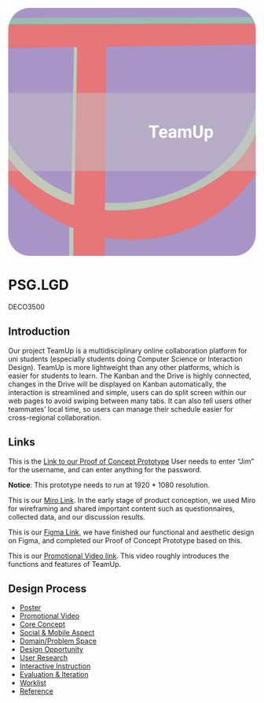 ![](https://github.com/realDona1dTrump/PSG.LGD/blob/main/Wiki_images/LOGO.jpg)

# PSG.LGD
DECO3500

## Introduction

Our project TeamUp is a multidisciplinary online collaboration platform for uni students (especially students doing Computer Science or Interaction Design). TeamUp is more lightweight than any other platforms, which is easier for students to learn. The Kanban and the Drive is highly connected, changes in the Drive will be displayed on Kanban automatically, the interaction is streamlined and simple, users can do split screen within our web pages to avoid swiping between many tabs. It can also tell users other teammates’ local time, so users can manage their schedule easier for cross-regional collaboration. 


## Links

This is the [Link to our Proof of Concept Prototype](http://htmlpreview.github.io/?https://github.com/realDona1dTrump/PSG.LGD/blob/main/pages/login.html)
User needs to enter “Jim” for the username, and can enter anything for the password.

**Notice**: This prototype needs to run at 1920 * 1080 resolution.

This is our [Miro Link](https://miro.com/app/board/o9J_lz9jLgs=/?invite_link_id=921271592583). In the early stage of product conception, we used Miro for wireframing and shared important content such as questionnaires, collected data, and our discussion results.

This is our [Figma Link](https://www.figma.com/file/FZD6PdI99MoQNfOJ8uXydH/DECO3500-MedFi-Prototype-(Copy)?node-id=0%3A1), we have finished our functional and aesthetic design on Figma, and completed our Proof of Concept Prototype based on this.

This is our [Promotional Video link](https://youtu.be/TmvrwKlb3us). This video roughly introduces the functions and features of TeamUp.

## Design Process
* [Poster](https://github.com/realDona1dTrump/PSG.LGD/wiki#poster)
* [Promotional Video](https://github.com/realDona1dTrump/PSG.LGD/wiki#promotional-video)
* [Core Concept](https://github.com/realDona1dTrump/PSG.LGD/wiki#core-concept)
* [Social & Mobile Aspect](https://github.com/realDona1dTrump/PSG.LGD/wiki#social--mobile-aspect)
* [Domain/Problem Space](https://github.com/realDona1dTrump/PSG.LGD/wiki#domainproblem-space)
* [Design Opportunity](https://github.com/realDona1dTrump/PSG.LGD/wiki#design-opportunity)
* [User Research](https://github.com/realDona1dTrump/PSG.LGD/wiki#user-research)
* [Interactive Instruction](https://github.com/realDona1dTrump/PSG.LGD/wiki#interactive-instruction)
* [Evaluation & Iteration](https://github.com/realDona1dTrump/PSG.LGD/wiki#evaluation--iteration)
* [Worklist](https://github.com/realDona1dTrump/PSG.LGD/wiki#worklist)
* [Reference](https://github.com/realDona1dTrump/PSG.LGD/wiki#reference)
